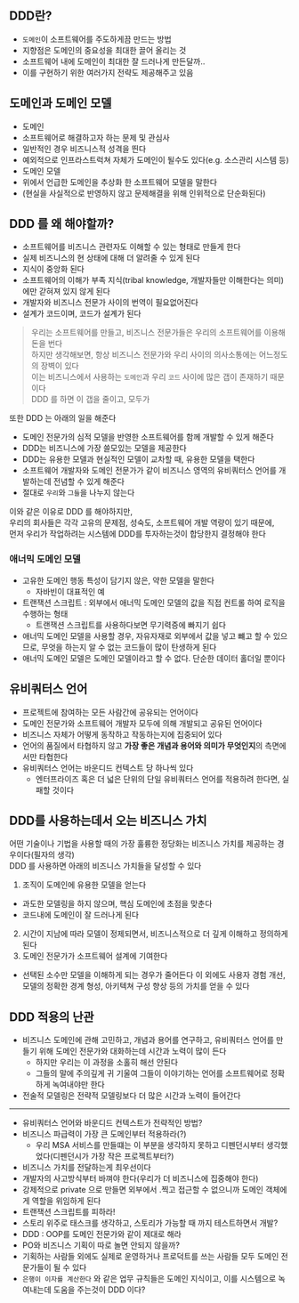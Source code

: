 ## DDD란?
- `도메인`이 소프트웨어를 주도하게끔 만드는 방법
- 지향점은 도메인의 중요성을 최대한 끌어 올리는 것
- 소프트웨어 내에 도메인이 최대한 잘 드러나게 만든달까..
- 이를 구현하기 위한 여러가지 전략도 제공해주고 있음

## 도메인과 도메인 모델
- 도메인
 - 소프트웨어로 해결하고자 하는 문제 및 관심사
 - 일반적인 경우 비즈니스적 성격을 띈다
 - 예외적으로 인프라스트럭쳐 자체가 도메인이 될수도 있다(e.g. 소스관리 시스템 등)
- 도메인 모델
 - 위에서 언급한 도메인을 추상화 한 소프트웨어 모델을 말한다
 - (현실을 사실적으로 반영하지 않고 문제해결을 위해 인위적으로 단순화된다)

## DDD 를 왜 해야할까?
- 소프트웨어를 비즈니스 관련자도 이해할 수 있는 형태로 만들게 한다
- 실제 비즈니스의 현 상태에 대해 더 알려줄 수 있게 된다
- 지식이 중앙화 된다
 - 소프트웨어의 이해가 부족 지식(tribal knowledge, 개발자들만 이해한다는 의미)에만 갇혀져 있지 않게 된다
- 개발자와 비즈니스 전문가 사이의 번역이 필요없어진다
- 설계가 코드이며, 코드가 설계가 된다

> 우리는 소프트웨어를 만들고, 비즈니스 전문가들은 우리의 소프트웨어를 이용해 돈을 번다  
> 하지만 생각해보면, 항상 비즈니스 전문가와 우리 사이의 의사소통에는 어느정도의 장벽이 있다  
> 이는 비즈니스에서 사용하는 `도메인`과 우리 `코드` 사이에 많은 갭이 존재하기 때문이다  
> DDD 를 하면 이 갭을 줄이고, 모두가

또한 DDD 는 아래의 일을 해준다
- 도메인 전문가의 심적 모델을 반영한 소프트웨어를 함께 개발할 수 있게 해준다
 - DDD는 비즈니스에 가장 쓸모있는 모델을 제공한다
 - DDD는 유용한 모델과 현실적인 모델이 교차할 때, 유용한 모델을 택한다
- 소프트웨어 개발자와 도메인 전문가가 같이 비즈니스 영역의 유비쿼터스 언어를 개발하는데 전념할 수 있게 해준다
- 절대로 `우리`와 `그들`을 나누지 않는다

이와 같은 이유로 DDD 를 해야하지만,  
우리의 회사들은 각각 고유의 문제점, 성숙도, 소프트웨어 개발 역량이 있기 때문에,  
먼저 우리가 작업하려는 시스템에 DDD를 투자하는것이 합당한지 결정해야 한다  

### 애너믹 도메인 모델
- 고유한 도메인 행동 특성이 담기지 않은, 약한 모델을 말한다
  - 자바빈이 대표적인 예
- 트랜잭션 스크립트 : 외부에서 애너믹 도메인 모델의 값을 직접 컨트롤 하여 로직을 수행하는 형태
  - 트랜잭션 스크립트를 사용하다보면 무기력증에 빠지기 쉽다
- 애너믹 도메인 모델을 사용할 경우, 자유자재로 외부에서 값을 넣고 뺴고 할 수 있으므로, 무엇을 하는지 알 수 없는 코드들이 많이 탄생하게 된다  
- 애너믹 도메인 모델은 도메인 모델이라고 할 수 없다. 단순한 데이터 홀더일 뿐이다  

## 유비쿼터스 언어
- 프로젝트에 참여하는 모든 사람간에 공유되는 언어이다  
- 도메인 전문가와 소프트웨어 개발자 모두에 의해 개발되고 공유된 언어이다
- 비즈니스 자체가 어떻게 동작하고 작동하는지에 집중되어 있다
- 언어의 품질에서 타협하지 않고 **가장 좋은 개념과 용어와 의미가 무엇인지**의 측면에서만 타협한다
- 유비쿼터스 언어는 바운디드 컨텍스트 당 하나씩 있다
  - 엔터프라이즈 혹은 더 넓은 단위의 단일 유비쿼터스 언어를 적용하려 한다면, 실패할 것이다

## DDD를 사용하는데서 오는 비즈니스 가치
어떤 기술이나 기법을 사용할 때의 가장 훌륭한 정당화는 비즈니스 가치를 제공하는 경우이다(필자의 생각)  
DDD 를 사용하면 아래의 비즈니스 가치들을 달성할 수 있다  

1. 조직이 도메인에 유용한 모델을 얻는다
  - 과도한 모델링을 하지 않으며, 핵심 도메인에 초점을 맞춘다
  - 코드내에 도메인이 잘 드러나게 된다
2. 시간이 지남에 따라 모델이 정제되면서, 비즈니스적으로 더 깊게 이해하고 정의하게 된다
3. 도메인 전문가가 소프트웨어 설계에 기여한다
  - 선택된 소수만 모델을 이해하게 되는 경우가 줄어든다
이 외에도 사용자 경험 개선, 모델의 정확한 경계 형성, 아키텍쳐 구성 향상 등의 가치를 얻을 수 있다  

## DDD 적용의 난관
- 비즈니스 도메인에 관해 고민하고, 개념과 용어를 연구하고, 유비쿼터스 언어를 만들기 위해 도메인 전문가와 대화하는데 시간과 노력이 많이 든다
  - 하지만 우리는 이 과정을 소홀히 해선 안된다
  - 그들의 말에 주의깊게 귀 기울여 그들이 이야기하는 언어를 소프트웨어로 정확하게 녹여내야만 한다  
- 전술적 모델링은 전략적 모델링보다 더 많은 시간과 노력이 들어간다

---

- 유비쿼터스 언어와 바운디드 컨텍스트가 전략적인 방법?  
- 비즈니스 파급력이 가장 큰 도메인부터 적용하라(?)  
  - 우리 MSA 서비스를 만들떄는 이 부분을 생각하지 못하고 디펜던시부터 생각했었다(디펜던시가 가장 작은 프로젝트부터?)  
- 비즈니스 가치를 전달하는게 최우선이다  
- 개발자의 사고방식부터 바껴야 한다(우리가 더 비즈니스에 집중해야 한다)
- 강제적으로 private 으로 만들면 외부에서 .찍고 접근할 수 없으니까 도메인 객체에게 역할을 위임하게 된다
- 트랜잭션 스크립트를 피하라!
- 스토리 위주로 태스크를 생각하고, 스토리가 가능할 때 까지 테스트하면서 개발?
- DDD : OOP를 도메인 전문가와 같이 제대로 해라
- PO와 비즈니스 기획이 따로 놀면 안되지 않을까?
- 기획하는 사람들 외에도 실제로 운영하거나 프로덕트를 쓰는 사람들 모두 도메인 전문가들이 될 수 있다
- `은행이 이자를 계산한다` 와 같은 업무 규칙들은 도메인 지식이고, 이를 시스템으로 녹여내는데 도움을 주는것이 DDD 이다?